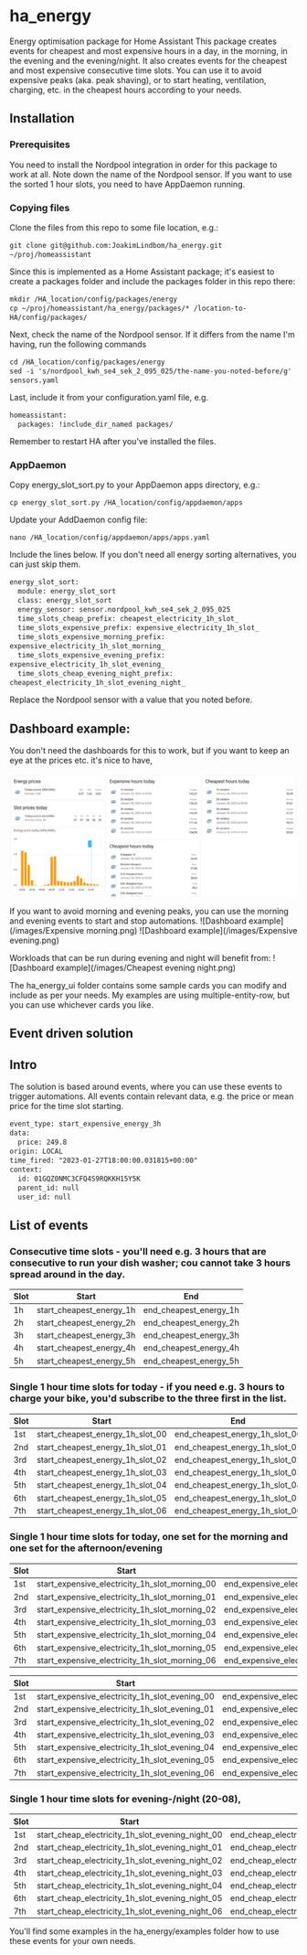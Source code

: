 # ha_energy
Energy optimisation package for Home Assistant
This package creates events for cheapest and most expensive hours in a day, in the morning, in the evening and the evening/night. 
It also creates events for the cheapest and most expensive consecutive time slots.
You can use it to avoid expensive peaks (aka. peak shaving), or to start heating, ventilation, charging, etc. in the cheapest hours according to your needs.

## Installation
### Prerequisites
You need to install the Nordpool integration in order for this package to work at all.
Note down the name of the Nordpool sensor.
If you want to use the sorted 1 hour slots, you need to have AppDaemon running.

### Copying files
Clone the files from this repo to some file location, e.g.:
```
git clone git@github.com:JoakimLindbom/ha_energy.git ~/proj/homeassistant
```
Since this is implemented as a Home Assistant package; it's easiest to create a packages folder and include the packages folder in this repo there: 
```
mkdir /HA_location/config/packages/energy
cp ~/proj/homeassistant/ha_energy/packages/* /location-to-HA/config/packages/
```
Next, check the name of the Nordpool sensor. If it differs from the name I'm having, run the following commands
```
cd /HA_location/config/packages/energy
sed -i 's/nordpool_kwh_se4_sek_2_095_025/the-name-you-noted-before/g' sensors.yaml
```
Last, include it from your configuration.yaml file, e.g.
```
homeassistant:
  packages: !include_dir_named packages/
```
Remember to restart HA after you've installed the files.

### AppDaemon
Copy energy_slot_sort.py to your AppDaemon apps directory, e.g.:
```
cp energy_slot_sort.py /HA_location/config/appdaemon/apps
```
Update your AddDaemon config file:
```
nano /HA_location/config/appdaemon/apps/apps.yaml
```
Include the lines below. If you don't need all energy sorting alternatives, you can just skip them.
```
energy_slot_sort:
  module: energy_slot_sort
  class: energy_slot_sort
  energy_sensor: sensor.nordpool_kwh_se4_sek_2_095_025
  time_slots_cheap_prefix: cheapest_electricity_1h_slot_
  time_slots_expensive_prefix: expensive_electricity_1h_slot_
  time_slots_expensive_morning_prefix: expensive_electricity_1h_slot_morning_
  time_slots_expensive_evening_prefix: expensive_electricity_1h_slot_evening_
  time_slots_cheap_evening_night_prefix: cheapest_electricity_1h_slot_evening_night_
  ```
Replace the Nordpool sensor with a value that you noted before.


## Dashboard example:
You don't need the dashboards for this to work, but if you want to keep an eye at the prices etc. it's nice to have,

 ![Dashboard example](/images/Energy_package_UI_example_1.png)

If you want to avoid morning and evening peaks, you can use the morning and evening events to start and stop automations.
 ![Dashboard example](/images/Expensive morning.png)
 ![Dashboard example](/images/Expensive evening.png)

Workloads that can be run during evening and night will benefit from:
 ![Dashboard example](/images/Cheapest evening night.png)

The ha_energy_ui folder contains some sample cards you can modify and include as per your needs.
My examples are using multiple-entity-row, but you can use whichever cards you like.

## Event driven solution
## Intro
The solution is based around events, where you can use these events to trigger automations. All events contain relevant data, e.g. the price or mean price for the time slot starting.

```
event_type: start_expensive_energy_3h
data:
  price: 249.8
origin: LOCAL
time_fired: "2023-01-27T18:00:00.031815+00:00"
context:
  id: 01GQZ0NMC3CFQ4S9RQKKH15Y5K
  parent_id: null
  user_id: null
```

## List of events
### Consecutive time slots - you'll need e.g. 3 hours that are consecutive to run your dish washer; cou cannot take 3 hours spread around in the day.

| Slot | Start                    | End                     |
|------|--------------------------|-------------------------|
| 1h   | start_cheapest_energy_1h | end_cheapest_energy_1h  |
| 2h   | start_cheapest_energy_2h | end_cheapest_energy_2h  |
| 3h   | start_cheapest_energy_3h | end_cheapest_energy_3h  |    
| 4h   | start_cheapest_energy_4h | end_cheapest_energy_4h |    
| 5h   | start_cheapest_energy_5h | end_cheapest_energy_5h  |    

### Single 1 hour time slots for today - if you need e.g. 3 hours to charge your bike, you'd subscribe to the three first in the list.

| Slot | Start                            | End                            |
|------|----------------------------------|--------------------------------|
| 1st  | start_cheapest_energy_1h_slot_00 | end_cheapest_energy_1h_slot_00 |
| 2nd  | start_cheapest_energy_1h_slot_01 | end_cheapest_energy_1h_slot_01 |
| 3rd  | start_cheapest_energy_1h_slot_02 | end_cheapest_energy_1h_slot_02 |    
| 4th  | start_cheapest_energy_1h_slot_03 | end_cheapest_energy_1h_slot_03 |    
| 5th  | start_cheapest_energy_1h_slot_04 | end_cheapest_energy_1h_slot_04 |    
| 6th  | start_cheapest_energy_1h_slot_05 | end_cheapest_energy_1h_slot_05 |    
| 7th  | start_cheapest_energy_1h_slot_06 | end_cheapest_energy_1h_slot_06 |    

### Single 1 hour time slots for today, one set for the morning and one set for the afternoon/evening

| Slot | Start                                          | End                                          |
|------|------------------------------------------------|----------------------------------------------|
| 1st  | start_expensive_electricity_1h_slot_morning_00 | end_expensive_electricity_1h_slot_morning_00 |
| 2nd  | start_expensive_electricity_1h_slot_morning_01 | end_expensive_electricity_1h_slot_morning_01 |
| 3rd  | start_expensive_electricity_1h_slot_morning_02 | end_expensive_electricity_1h_slot_morning_02 |    
| 4th  | start_expensive_electricity_1h_slot_morning_03 | end_expensive_electricity_1h_slot_morning_03 |    
| 5th  | start_expensive_electricity_1h_slot_morning_04 | end_expensive_electricity_1h_slot_morning_04 |    
| 6th  | start_expensive_electricity_1h_slot_morning_05 | end_expensive_electricity_1h_slot_morning_05 |    
| 7th  | start_expensive_electricity_1h_slot_morning_06 | end_expensive_electricity_1h_slot_morning_06 |    


| Slot | Start                                          | End                                          |
|------|------------------------------------------------|----------------------------------------------|
| 1st  | start_expensive_electricity_1h_slot_evening_00 | end_expensive_electricity_1h_slot_evening_00 |
| 2nd  | start_expensive_electricity_1h_slot_evening_01 | end_expensive_electricity_1h_slot_evening_01 |
| 3rd  | start_expensive_electricity_1h_slot_evening_02 | end_expensive_electricity_1h_slot_evening_02 |    
| 4th  | start_expensive_electricity_1h_slot_evening_03 | end_expensive_electricity_1h_slot_evening_03 |    
| 5th  | start_expensive_electricity_1h_slot_evening_04 | end_expensive_electricity_1h_slot_evening_04 |    
| 6th  | start_expensive_electricity_1h_slot_evening_05 | end_expensive_electricity_1h_slot_evening_05 |    
| 7th  | start_expensive_electricity_1h_slot_evening_06 | end_expensive_electricity_1h_slot_evening_06 |    

### Single 1 hour time slots for evening-/night (20-08), 

| Slot | Start                                            | End                                            |
|------|--------------------------------------------------|------------------------------------------------|
| 1st  | start_cheap_electricity_1h_slot_evening_night_00 | end_cheap_electricity_1h_slot_evening_night_00 |
| 2nd  | start_cheap_electricity_1h_slot_evening_night_01 | end_cheap_electricity_1h_slot_evening_night_01 |
| 3rd  | start_cheap_electricity_1h_slot_evening_night_02 | end_cheap_electricity_1h_slot_evening_night_02 |    
| 4th  | start_cheap_electricity_1h_slot_evening_night_03 | end_cheap_electricity_1h_slot_evening_night_03 |    
| 5th  | start_cheap_electricity_1h_slot_evening_night_04 | end_cheap_electricity_1h_slot_evening_night_04 |    
| 6th  | start_cheap_electricity_1h_slot_evening_night_05 | end_cheap_electricity_1h_slot_evening_night_05 |    
| 7th  | start_cheap_electricity_1h_slot_evening_night_06 | end_cheap_electricity_1h_slot_evening_night_06 |    



You'll find some examples in the ha_energy/examples folder how to use these events for your own needs.
